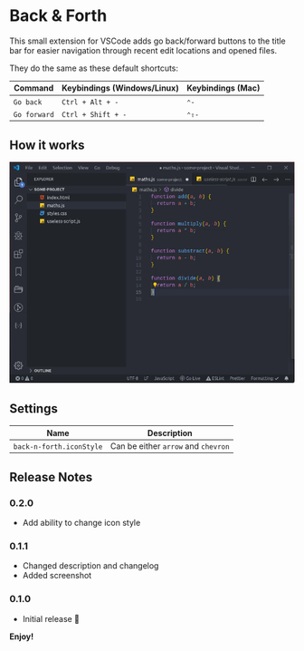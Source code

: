 # Back & Forth

This small extension for VSCode adds go back/forward buttons to the title bar for easier navigation through recent edit locations and opened files.

They do the same as these default shortcuts:

| Command      | Keybindings (Windows/Linux) | Keybindings (Mac) |
| ------------ | --------------------------- | ----------------- |
| `Go back`    | `Ctrl + Alt + -`            | `⌃-`              |
| `Go forward` | `Ctrl + Shift + -`          | `⌃⇧-`             |

## How it works

![Demo](img/screenshots/demo.gif)

## Settings

| Name                     | Description                         |
| ------------------------ | ----------------------------------- |
| `back-n-forth.iconStyle` | Can be either `arrow` and `chevron` |

## Release Notes

### 0.2.0

- Add ability to change icon style

### 0.1.1

- Changed description and changelog
- Added screenshot

### 0.1.0

- Initial release 🎉

**Enjoy!**
